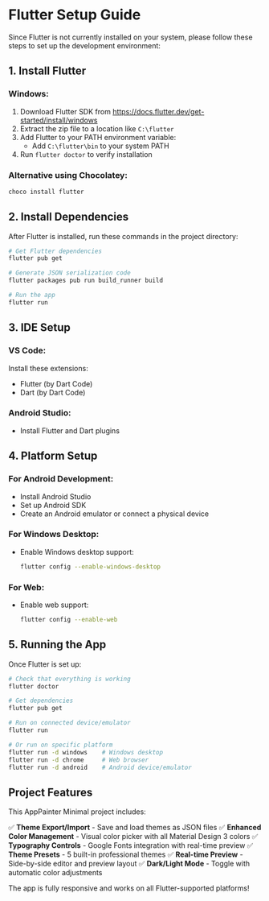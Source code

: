 # Flutter Setup Guide

Since Flutter is not currently installed on your system, please follow these steps to set up the development environment:

## 1. Install Flutter

### Windows:
1. Download Flutter SDK from https://docs.flutter.dev/get-started/install/windows
2. Extract the zip file to a location like `C:\flutter`
3. Add Flutter to your PATH environment variable:
   - Add `C:\flutter\bin` to your system PATH
4. Run `flutter doctor` to verify installation

### Alternative using Chocolatey:
```powershell
choco install flutter
```

## 2. Install Dependencies

After Flutter is installed, run these commands in the project directory:

```bash
# Get Flutter dependencies
flutter pub get

# Generate JSON serialization code
flutter packages pub run build_runner build

# Run the app
flutter run
```

## 3. IDE Setup

### VS Code:
Install these extensions:
- Flutter (by Dart Code)
- Dart (by Dart Code)

### Android Studio:
- Install Flutter and Dart plugins

## 4. Platform Setup

### For Android Development:
- Install Android Studio
- Set up Android SDK
- Create an Android emulator or connect a physical device

### For Windows Desktop:
- Enable Windows desktop support:
  ```bash
  flutter config --enable-windows-desktop
  ```

### For Web:
- Enable web support:
  ```bash
  flutter config --enable-web
  ```

## 5. Running the App

Once Flutter is set up:

```bash
# Check that everything is working
flutter doctor

# Get dependencies
flutter pub get

# Run on connected device/emulator
flutter run

# Or run on specific platform
flutter run -d windows    # Windows desktop
flutter run -d chrome     # Web browser
flutter run -d android    # Android device/emulator
```

## Project Features

This AppPainter Minimal project includes:

✅ **Theme Export/Import** - Save and load themes as JSON files
✅ **Enhanced Color Management** - Visual color picker with all Material Design 3 colors
✅ **Typography Controls** - Google Fonts integration with real-time preview
✅ **Theme Presets** - 5 built-in professional themes
✅ **Real-time Preview** - Side-by-side editor and preview layout
✅ **Dark/Light Mode** - Toggle with automatic color adjustments

The app is fully responsive and works on all Flutter-supported platforms!
